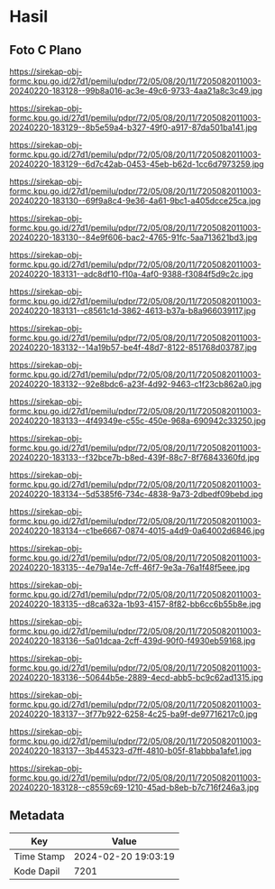 # Hasil

## Foto C Plano

https://sirekap-obj-formc.kpu.go.id/27d1/pemilu/pdpr/72/05/08/20/11/7205082011003-20240220-183128--99b8a016-ac3e-49c6-9733-4aa21a8c3c49.jpg

https://sirekap-obj-formc.kpu.go.id/27d1/pemilu/pdpr/72/05/08/20/11/7205082011003-20240220-183129--8b5e59a4-b327-49f0-a917-87da501ba141.jpg

https://sirekap-obj-formc.kpu.go.id/27d1/pemilu/pdpr/72/05/08/20/11/7205082011003-20240220-183129--6d7c42ab-0453-45eb-b62d-1cc6d7973259.jpg

https://sirekap-obj-formc.kpu.go.id/27d1/pemilu/pdpr/72/05/08/20/11/7205082011003-20240220-183130--69f9a8c4-9e36-4a61-9bc1-a405dcce25ca.jpg

https://sirekap-obj-formc.kpu.go.id/27d1/pemilu/pdpr/72/05/08/20/11/7205082011003-20240220-183130--84e9f606-bac2-4765-91fc-5aa713621bd3.jpg

https://sirekap-obj-formc.kpu.go.id/27d1/pemilu/pdpr/72/05/08/20/11/7205082011003-20240220-183131--adc8df10-f10a-4af0-9388-f3084f5d9c2c.jpg

https://sirekap-obj-formc.kpu.go.id/27d1/pemilu/pdpr/72/05/08/20/11/7205082011003-20240220-183131--c8561c1d-3862-4613-b37a-b8a966039117.jpg

https://sirekap-obj-formc.kpu.go.id/27d1/pemilu/pdpr/72/05/08/20/11/7205082011003-20240220-183132--14a19b57-be4f-48d7-8122-851768d03787.jpg

https://sirekap-obj-formc.kpu.go.id/27d1/pemilu/pdpr/72/05/08/20/11/7205082011003-20240220-183132--92e8bdc6-a23f-4d92-9463-c1f23cb862a0.jpg

https://sirekap-obj-formc.kpu.go.id/27d1/pemilu/pdpr/72/05/08/20/11/7205082011003-20240220-183133--4f49349e-c55c-450e-968a-690942c33250.jpg

https://sirekap-obj-formc.kpu.go.id/27d1/pemilu/pdpr/72/05/08/20/11/7205082011003-20240220-183133--f32bce7b-b8ed-439f-88c7-8f76843360fd.jpg

https://sirekap-obj-formc.kpu.go.id/27d1/pemilu/pdpr/72/05/08/20/11/7205082011003-20240220-183134--5d5385f6-734c-4838-9a73-2dbedf09bebd.jpg

https://sirekap-obj-formc.kpu.go.id/27d1/pemilu/pdpr/72/05/08/20/11/7205082011003-20240220-183134--c1be6667-0874-4015-a4d9-0a64002d6846.jpg

https://sirekap-obj-formc.kpu.go.id/27d1/pemilu/pdpr/72/05/08/20/11/7205082011003-20240220-183135--4e79a14e-7cff-46f7-9e3a-76a1f48f5eee.jpg

https://sirekap-obj-formc.kpu.go.id/27d1/pemilu/pdpr/72/05/08/20/11/7205082011003-20240220-183135--d8ca632a-1b93-4157-8f82-bb6cc6b55b8e.jpg

https://sirekap-obj-formc.kpu.go.id/27d1/pemilu/pdpr/72/05/08/20/11/7205082011003-20240220-183136--5a01dcaa-2cff-439d-90f0-f4930eb59168.jpg

https://sirekap-obj-formc.kpu.go.id/27d1/pemilu/pdpr/72/05/08/20/11/7205082011003-20240220-183136--50644b5e-2889-4ecd-abb5-bc9c62ad1315.jpg

https://sirekap-obj-formc.kpu.go.id/27d1/pemilu/pdpr/72/05/08/20/11/7205082011003-20240220-183137--3f77b922-6258-4c25-ba9f-de97716217c0.jpg

https://sirekap-obj-formc.kpu.go.id/27d1/pemilu/pdpr/72/05/08/20/11/7205082011003-20240220-183137--3b445323-d7ff-4810-b05f-81abbba1afe1.jpg

https://sirekap-obj-formc.kpu.go.id/27d1/pemilu/pdpr/72/05/08/20/11/7205082011003-20240220-183128--c8559c69-1210-45ad-b8eb-b7c716f246a3.jpg


## Metadata

| Key        | Value               |
| ---------- | ------------------- |
| Time Stamp | 2024-02-20 19:03:19 |
| Kode Dapil | 7201                |



